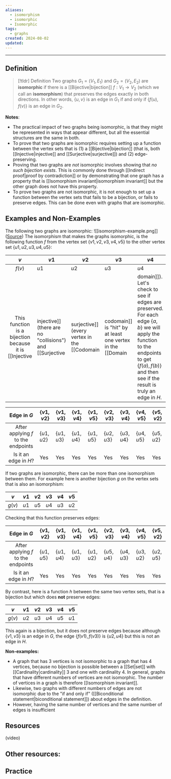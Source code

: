 ```yaml
---
aliases:
  - isomorphism
  - isomorphic
  - Isomorphic
tags:
  - graphs
created: 2024-08-02
updated:
---
```

---
## Definition 

> [!tldr] Definition
> Two graphs $G_1 = (V_1, E_1)$ and $G_2 = (V_2, E_2)$ are **isomorphic** if there is a [[Bijective|bijection]] $f: V_1 \rightarrow V_2$ (which we call an **isomorphism**) that preserves the edges exactly in both directions. In other words, $\{u,v\}$ is an edge in $G_1$ if and only if $\{f(u), f(v)\}$ is an edge in $G_2$. 

**Notes**: 
- The practical impact of two graphs being isomorphic, is that they might be represented in ways that appear different, but all the essential structures are the same in both. 
- To prove that two graphs are isomorphic requires setting up a function between the vertex sets that is (1) a [[Bijective|bijection]] (that is, both [[Injective|injective]] and [[Surjective|surjective]]) and (2) edge-preserving. 
- Proving that two graphs are *not* isomorphic involves showing that *no such bijection exists*. This is commonly done through [[Indirect proof|proof by contradiction]] or by demonstrating that one graph has a property that is [[Isomorphism invariant|isomorphism invariant]] but the other graph does not have this property. 
- To prove two graphs are not isomorphic, it is not enough to set up a function between the vertex sets that fails to be a bijection, or fails to preserve edges. This can be done even with graphs that are isomorphic. 

## Examples and Non-Examples

The following two graphs are isomorphic: 
![[isomorphism-example.png]]
([Source](https://www.google.com/url?sa=i&url=https%3A%2F%2Fwww.researchgate.net%2Ffigure%2FIsomorphic-graphs_fig1_275769739&psig=AOvVaw1meLN4vGX82Va777dmGwfI&ust=1722703525920000&source=images&cd=vfe&opi=89978449&ved=0CBQQjhxqFwoTCKiRlfTg1ocDFQAAAAAdAAAAABAJ))
The isomorphism that makes the graphs isomorphic, is the following function $f$ from the vertex set $\{v1,v2,v3,v4,v5\}$ to the other vertex set $\{u1, u2,u3,u4,u5\}$:

|  $v$   | $v1$ | $v2$ | $v3$ | $v4$ | $v5$ |
| :----: | ---- | ---- | ---- | ---- | ---- |
| $f(v)$ | $u1$ | $u2$ | $u3$ | $u4$ | $u5$ |
This function is a bijection because it is [[Injective|injective]] (there are no "collisions") and [[Surjective|surjective]] (every vertex in the [[Codomain|codomain]] is "hit" by at least one vertex in the [[Domain|domain]]). Let's check to see if edges are preserved. For each edge $\{a,b\}$ we will apply the function to the endpoints to get $\{f(a), f(b)\}$ and then see if the result is truly an edge in $H$. 

|             Edge in $G$             | $\{v1, v2\}$ | $\{v1,v3\}$ | $\{v1,v4\}$ | $\{v1,v5\}$ | $\{v2,v3\}$ | $\{v3,v4\}$ | $\{v4,v5\}$ | $\{v5,v2\}$ |
| :---------------------------------: | ------------ | ----------- | ----------- | ----------- | ----------- | ----------- | ----------- | ----------- |
| After applying $f$ to the endpoints | $\{u1, u2\}$ | $\{u1,u3\}$ | $\{u1,u4\}$ | $\{u1,u5\}$ | $\{u2,u3\}$ | $\{u3,u4\}$ | $\{u4,u5\}$ | $\{u5,u2\}$ |
|        Is it an edge in $H$?        | Yes          | Yes         | Yes         | Yes         | Yes         | Yes         | Yes         | Yes         |
If two graphs are isomorphic, there can be more than one isomorphism between them. For example here is another bijection $g$ on the vertex sets that is also an isomorphism: 

|  $v$   | $v1$ | $v2$ | $v3$ | $v4$ | $v5$ |
| :----: | ---- | ---- | ---- | ---- | ---- |
| $g(v)$ | $u1$ | $u5$ | $u4$ | $u3$ | $u2$ |
Checking that this function preserves edges: 

|             Edge in $G$             | $\{v1, v2\}$ | $\{v1,v3\}$ | $\{v1,v4\}$ | $\{v1,v5\}$ | $\{v2,v3\}$ | $\{v3,v4\}$ | $\{v4,v5\}$ | $\{v5,v2\}$ |
| :---------------------------------: | ------------ | ----------- | ----------- | ----------- | ----------- | ----------- | ----------- | ----------- |
| After applying $f$ to the endpoints | $\{u1, u5\}$ | $\{u1,u4\}$ | $\{u1,u3\}$ | $\{u1,u2\}$ | $\{u5,u4\}$ | $\{u4,u3\}$ | $\{u3,u2\}$ | $\{u2,u5\}$ |
|        Is it an edge in $H$?        | Yes          | Yes         | Yes         | Yes         | Yes         | Yes         | Yes         | Yes         |

By contrast, here is a function $h$  between the same two vertex sets, that is a bijection but which does **not** preserve edges: 

|  $v$   | $v1$ | $v2$ | $v3$ | $v4$ | $v5$ |
| :----: | ---- | ---- | ---- | ---- | ---- |
| $g(v)$ | $u2$ | $u3$ | $u4$ | $u5$ | $u1$ |
This again is a bijection, but it does not preserve edges because although $\{v1, v3\}$ is an edge in $G$, the edge $\{f(v1), f(v3)\}$ is $\{u2, u4\}$ but this is not an edge in $H$. 

**Non-examples:**

- A graph that has $3$ vertices is not isomorphic to a graph that has $4$ vertices, because no bijection is possible between a [[Set|set]] with [[Cardinality|cardinality]] 3 and one with cardinality 4. In general, graphs that have different numbers of vertices are not isomorphic. The number of vertices in a graph is therefore [[Isomorphism invariant]]. 
- Likewise, two graphs with different numbers of edges are not isomorphic due to the "if and only if" ([[Biconditional statement|biconditional statement]]) about edges in the definition. 
- However, having the same number of vertices and the same number of edges is insufficient 


## Resources 

(video)

Other resources: 
- 

## Practice 
